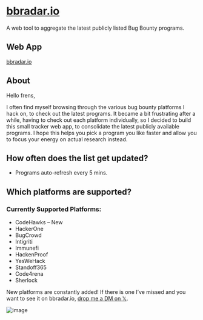# [bbradar.io](https://bbradar.io)
A web tool to aggregate the latest publicly listed Bug Bounty programs.

## Web App 
[bbradar.io](https://bbradar.io)

## About
Hello frens,

I often find myself browsing through the various bug bounty platforms I hack on, to check out the latest programs. It became a bit frustrating after a while, having to check out each platform individually, so I decided to build this small tracker web app, to consolidate the latest publicly available programs. I hope this helps you pick a program you like faster and allow you to focus your energy on actual research instead.

## How often does the list get updated?
- Programs auto-refresh every 5 mins.

## Which platforms are supported?

### Currently Supported Platforms:

- CodeHawks – New
- HackerOne
- BugCrowd
- Intigriti
- Immunefi
- HackenProof
- YesWeHack
- Standoff365
- Code4rena
- Sherlock

New platforms are constantly added! If there is one I’ve missed and you want to see it on bbradar.io, [drop me a DM on 𝕏](https://twitter.com/kleoz_). 

![image](https://github.com/kleozzy/bbradar.io/assets/29057778/435e9aff-9a88-42ee-b7a2-d611c73be0ca)
